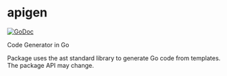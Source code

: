 apigen
==========
[![GoDoc](https://godoc.org/github.com/josephspurrier/apigen?status.svg)](https://godoc.org/github.com/josephspurrier/apigen)

Code Generator in Go

Package uses the ast standard library to generate Go code from templates. The package API may change.